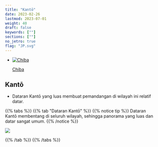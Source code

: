 ```yaml
---
title: "Kantō"
date: 2023-02-26
lastmod: 2023-07-01
weight: 40
draft: false
keywords: [""]
sections: [""]
no_jetro: true
flag: "JP.svg"
---
```


<ul class="flag-list-japan">
    <li data-nav-id="https://geopinning.space/rule/asia/japan/kanto/chiba/" title="Chiba" class="">
        <p><a href="https://geopinning.space/rule/asia/japan/kanto/chiba/" class="flag-link">
            <img src="https://geopinning.space/flags/Osaka.svg" alt="Chiba" class="flag-img-link" oncontextmenu="return false;"></a></p>
        <p><a href="https://geopinning.space/rule/asia/japan/kanto/chiba/" class="flag-link">Chiba</a></p>
    </li>
</ul>

<div class="main-desciption country-description">
    <h2 class="section-title">Kantō</h2>
    <ul class="rule-list">
         <li>Dataran Kantō yang luas membuat pemandangan di wilayah ini relatif datar.</li>
    </ul>
</div>

{{% tabs %}}
{{% tab "Dataran Kantō" %}}
{{% notice tip %}}
Dataran Kantō membentang di seluruh wilayah, sehingga panorama yang luas dan datar sangat umum.
{{% /notice %}}

<div class="googlemap-if">
<img src="/rule/asia/japan/kanto/kanto_railway_ryugasaki_line_0.jpg">
</div>

{{% /tab %}}
{{% /tabs %}}
